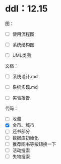 # ddl：12.15

图：

- [ ] 使用流程图
- [ ] 系统结构图
- [ ] UML类图



文档：

- [ ] 系统设计.md
- [ ] 系统实现.md
- [ ] 实验报告



代码：

- [ ] 收藏
- [x] 金币、城市
- [ ] 还书部分
- [ ] 数据库初始化
- [ ] 推荐图书等按钮换一下
- [ ] 活动搜索
- [ ] 失物搜索